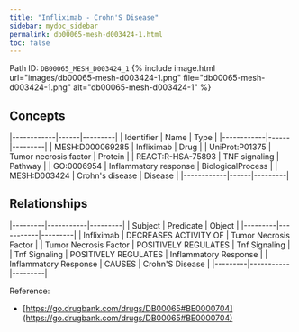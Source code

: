 ```yaml
---
title: "Infliximab - Crohn'S Disease"
sidebar: mydoc_sidebar
permalink: db00065-mesh-d003424-1.html
toc: false 
---
```



Path ID: `DB00065_MESH_D003424_1`
{% include image.html url="images/db00065-mesh-d003424-1.png" file="db00065-mesh-d003424-1.png" alt="db00065-mesh-d003424-1" %}

## Concepts

|------------|------|---------|
| Identifier | Name | Type    |
|------------|------|---------|
| MESH:D000069285 | Infliximab | Drug |
| UniProt:P01375 | Tumor necrosis factor | Protein |
| REACT:R-HSA-75893 | TNF signaling | Pathway |
| GO:0006954 | Inflammatory response | BiologicalProcess |
| MESH:D003424 | Crohn's disease | Disease |
|------------|------|---------|

## Relationships

|---------|-----------|---------|
| Subject | Predicate | Object  |
|---------|-----------|---------|
| Infliximab | DECREASES ACTIVITY OF | Tumor Necrosis Factor |
| Tumor Necrosis Factor | POSITIVELY REGULATES | Tnf Signaling |
| Tnf Signaling | POSITIVELY REGULATES | Inflammatory Response |
| Inflammatory Response | CAUSES | Crohn'S Disease |
|---------|-----------|---------|

Reference: 
  - [https://go.drugbank.com/drugs/DB00065#BE0000704](https://go.drugbank.com/drugs/DB00065#BE0000704)
